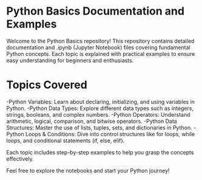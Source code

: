 # Python Basics Documentation and Examples

Welcome to the Python Basics repository! This repository contains detailed documentation and .ipynb (Jupyter Notebook) files covering fundamental Python concepts. Each topic is explained with practical examples to ensure easy understanding for beginners and enthusiasts.

# Topics Covered

-Python Variables: Learn about declaring, initializing, and using variables in Python.
-Python Data Types: Explore different data types such as integers, strings, booleans, and complex numbers.
-Python Operators: Understand arithmetic, logical, comparison, and bitwise operators.
-Python Data Structures: Master the use of lists, tuples, sets, and dictionaries in Python.
-Python Loops & Conditions: Dive into control structures like for loops, while loops, and conditional statements (if, else, elif).

Each topic includes step-by-step examples to help you grasp the concepts effectively.

Feel free to explore the notebooks and start your Python journey!
